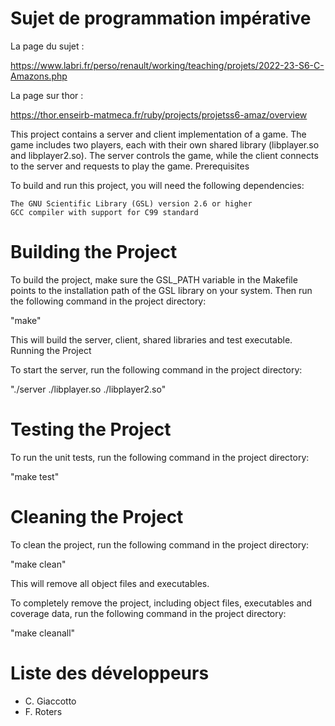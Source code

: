 # Sujet de programmation impérative

La page du sujet :

https://www.labri.fr/perso/renault/working/teaching/projets/2022-23-S6-C-Amazons.php

La page sur thor :

https://thor.enseirb-matmeca.fr/ruby/projects/projetss6-amaz/overview


This project contains a server and client implementation of a game. The game includes two players, each with their own shared library (libplayer.so and libplayer2.so). The server controls the game, while the client connects to the server and requests to play the game.
Prerequisites

To build and run this project, you will need the following dependencies:

    The GNU Scientific Library (GSL) version 2.6 or higher
    GCC compiler with support for C99 standard

# Building the Project

To build the project, make sure the GSL_PATH variable in the Makefile points to the installation path of the GSL library on your system. Then run the following command in the project directory:

"make"

This will build the server, client, shared libraries and test executable.
Running the Project

To start the server, run the following command in the project directory:

"./server ./libplayer.so ./libplayer2.so"

# Testing the Project

To run the unit tests, run the following command in the project directory:

"make test"


# Cleaning the Project

To clean the project, run the following command in the project directory:

"make clean"

This will remove all object files and executables.

To completely remove the project, including object files, executables and coverage data, run the following command in the project directory:


"make cleanall"

# Liste des développeurs

- C. Giaccotto
- F. Roters

